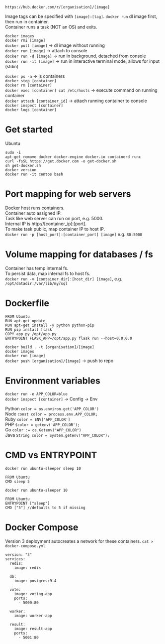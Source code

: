 `https://hub.docker.com/r/[organisation]/[image]`

Image tags can be specified with `[image]:[tag]`.
`docker run` dl image first, then run in container.  
Container runs a task (NOT an OS) and exits.

`docker images`  
`docker rmi [image]`  
`docker pull [image]` -> dl image without running  
`docker run [image]` -> attach to console  
`docker run -d [image]` -> run in background, detached from console  
`docker run -it [image]` -> run in interactive terminal mode, allows for input (stdin)  

`docker ps -a` -> ls containers  
`docker stop [container]`  
`docker rm [container]`  
`docker exec [container] cat /etc/hosts` -> execute command on running container  
`docker attach [container_id]` -> attach running container to console  
`docker inspect [container]`  
`docker logs [container]`  

# Get started
Ubuntu
```
sudo -i
apt-get remove docker docker-engine docker.io containerd runc
curl -fsSL https://get.docker.com -o get-docker.sh
sh get-docker.sh
docker version
docker run -it centos bash
```

# Port mapping for web servers
Docker host runs containers.  
Container auto assigned IP.  
Task like web server can run on port, e.g. 5000.  
Internal IP is http://[container_ip]:[port].  
To make task public, map container IP to host IP.  
`docker run -p [host_port]:[container_port] [image]` e.g. `80:5000`  

# Volume mapping for databases / fs
Container has temp internal fs.  
To persist data, map internal fs to host fs.  
`docker run -v [container_dir]:[host_dir] [image]`, e.g. `/opt/datadir:/var/lib/my/sql`  

# Dockerfile
```
FROM Ubuntu
RUN apt-get update
RUN apt-get install -y python python-pip
RUN pip install flask
COPY app.py /opt/app.py
ENTRYPOINT FLASK_APP=/opt/app.py flask run --host=0.0.0.0
```

`docker build . -t [organisation]/[image]`  
`docker images`  
`docker run [image]`  
`docker push [organisation]/[image]`  -> push to repo  

# Environment variables
`docker run -e APP_COLOR=blue`  
`docker inspect [container]` -> Config -> Env  

Python `color = os.environ.get('APP_COLOR')`  
Node `const color = process.env.APP_COLOR;`  
Ruby `color = ENV['APP_COLOR']`  
PHP `$color = getenv('APP_COLOR');`  
Go `color := os.Getenv("APP_COLOR")`  
Java `String color = System.getenv("APP_COLOR");`  

# CMD vs ENTRYPOINT
`docker run ubuntu-sleeper sleep 10`
```
FROM Ubuntu
CMD sleep 5
```
`docker run ubuntu-sleeper 10`
```
FROM Ubuntu
ENTRYPOINT ["sleep"]
CMD ["5"] //defaults to 5 if missing
```

# Docker Compose
Version 3 deployment autocreates a network for these containers.
`cat > docker-compose.yml`
```
version: "3"
services:
  redis:
    image: redis
  
  db:
    image: postgres:9.4
  
  vote:
    image: voting-app
    ports:
      - 5000:80
  
  worker:
    image: worker-app
  
  result:
    image: result-app
    ports:
      - 5001:80
```
